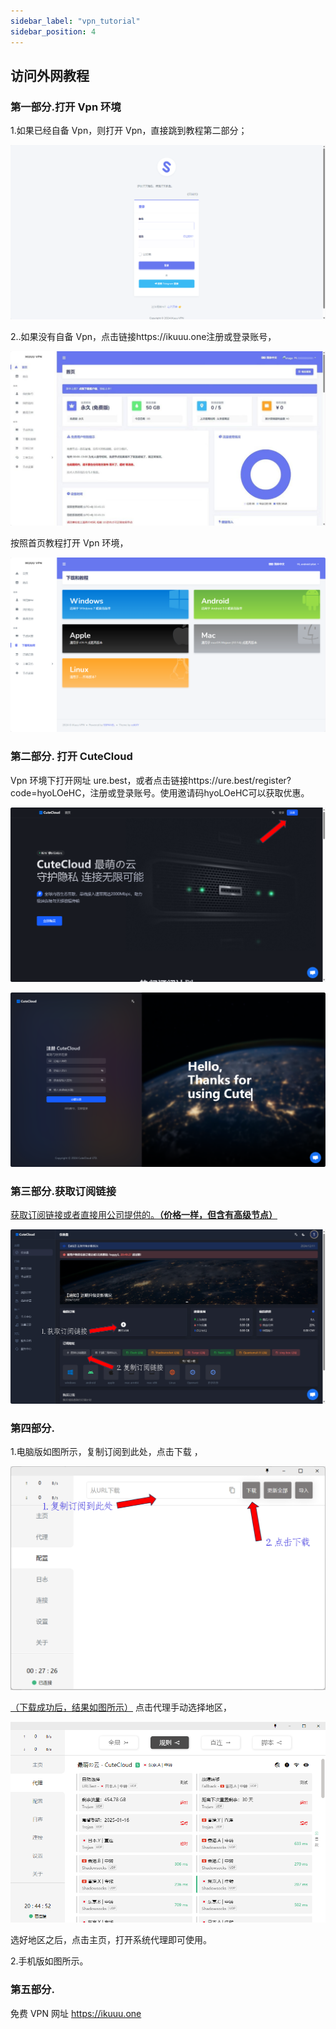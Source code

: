 ```yaml
---
sidebar_label: "vpn_tutorial"
sidebar_position: 4
---
```

## 访问外网教程

### 第一部分.打开 Vpn 环境

1.如果已经自备 Vpn，则打开 Vpn，直接跳到教程第二部分；

![图片2.1.png](../../src/image/t_image11.png)

2..如果没有自备 Vpn，点击链接https://ikuuu.one注册或登录账号，

![图片2.2.png](../../src/image/t_image12.png)

按照首页教程打开 Vpn 环境，

![图片2.3.png](../../src/image/t_image13.png)

### 第二部分. 打开 CuteCloud

Vpn 环境下打开网址 ure.best，或者点击链接https://ure.best/register?code=hyoLOeHC，注册或登录账号。使用邀请码hyoLOeHC可以获取优惠。

![图片2.4.png](../../src/image/t_image14.png)

![图片2.5.png](../../src/image/t_image15.png)

### 第三部分.获取订阅链接

<u>获取订阅链接或者直接用公司提供的。**（价格一样，但含有高级节点）**</u>

![图片2.6.png](../../src/image/t_image16.png)

### 第四部分.

1.电脑版如图所示，复制订阅到此处，点击下载 ，

![图片2.7.png](../../src/image/t_image17.png)

<u>（下载成功后，结果如图所示）</u>
点击代理手动选择地区，

![图片2.8.png](../../src/image/t_image18.png)

选好地区之后，点击主页，打开系统代理即可使用。

2.手机版如图所示。

### 第五部分.

免费 VPN 网址
https://ikuuu.one
